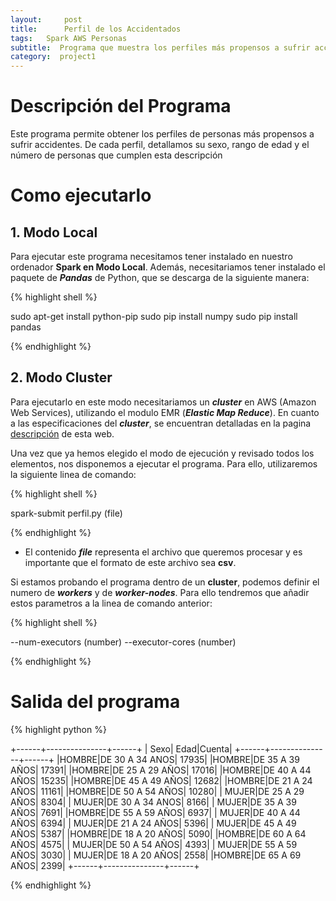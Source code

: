 ```yaml
---
layout:     post
title:      Perfil de los Accidentados
tags: 	Spark AWS Personas
subtitle:  Programa que muestra los perfiles más propensos a sufrir accidentes
category:  project1
---
```

<!-- Start Writing Below in Markdown -->

# Descripción del Programa
Este programa permite obtener los perfiles de personas más propensos a sufrir accidentes. De cada perfil, detallamos su sexo, rango de edad y el número de personas que cumplen esta descripción
# Como ejecutarlo

## 1. Modo Local
Para ejecutar este programa necesitamos tener instalado en nuestro ordenador **Spark en Modo Local**. Además, necesitariamos tener instalado el paquete de ***Pandas*** de Python, que se descarga de la siguiente manera:

{% highlight shell %}

sudo apt-get install python-pip
sudo pip install numpy
sudo pip install pandas

{% endhighlight %}

## 2. Modo Cluster
Para ejecutarlo en este modo necesitariamos un ***cluster*** en AWS (Amazon Web Services), utilizando el modulo EMR (***Elastic Map Reduce***). En cuanto a las especificaciones del ***cluster***, se encuentran detalladas en la pagina [descripción][1] de esta web.



Una vez que ya hemos elegido el modo de ejecución y revisado todos los elementos, nos disponemos a ejecutar el programa. Para ello, utilizaremos la siguiente linea de comando: 

{% highlight shell %}

spark-submit perfil.py (file)

{% endhighlight %}

- El contenido ***file*** representa el archivo que queremos procesar y es importante que el formato de este archivo sea **csv**.


Si estamos probando el programa dentro de un **cluster**, podemos definir el numero de ***workers*** y de ***worker-nodes***. Para ello tendremos que añadir estos parametros a la linea de comando anterior:

{% highlight shell %}

--num-executors (number) --executor-cores (number)

{% endhighlight %}


# Salida del programa

{% highlight python %}

+------+---------------+------+
|  Sexo|           Edad|Cuenta|
+------+---------------+------+
|HOMBRE|DE 30 A 34 ANOS| 17935|
|HOMBRE|DE 35 A 39 AÑOS| 17391|
|HOMBRE|DE 25 A 29 AÑOS| 17016|
|HOMBRE|DE 40 A 44 AÑOS| 15235|
|HOMBRE|DE 45 A 49 AÑOS| 12682|
|HOMBRE|DE 21 A 24 AÑOS| 11161|
|HOMBRE|DE 50 A 54 AÑOS| 10280|
| MUJER|DE 25 A 29 AÑOS|  8304|
| MUJER|DE 30 A 34 ANOS|  8166|
| MUJER|DE 35 A 39 AÑOS|  7691|
|HOMBRE|DE 55 A 59 AÑOS|  6937|
| MUJER|DE 40 A 44 AÑOS|  6394|
| MUJER|DE 21 A 24 AÑOS|  5396|
| MUJER|DE 45 A 49 AÑOS|  5387|
|HOMBRE|DE 18 A 20 AÑOS|  5090|
|HOMBRE|DE 60 A 64 AÑOS|  4575|
| MUJER|DE 50 A 54 AÑOS|  4393|
| MUJER|DE 55 A 59 AÑOS|  3030|
| MUJER|DE 18 A 20 AÑOS|  2558|
|HOMBRE|DE 65 A 69 AÑOS|  2399|
+------+---------------+------+

{% endhighlight %}

[1]:https://artuyero.github.io/Cloud_BigData_UCM//about/
